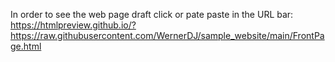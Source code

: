 In order to see the web page draft click or pate paste in the URL bar:
https://htmlpreview.github.io/?https://raw.githubusercontent.com/WernerDJ/sample_website/main/FrontPage.html

